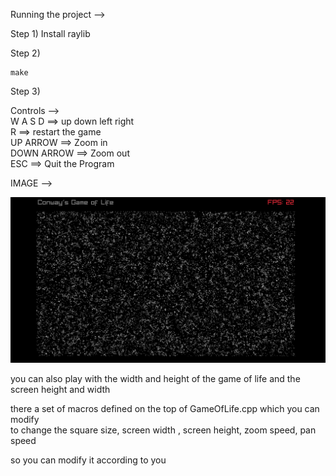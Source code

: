 Running the project -->

Step 1) Install raylib 

Step 2)

```
make 
```

Step 3)

Controls -->   
W A S D ==> up down left right   
R ==> restart the game   
UP ARROW ==> Zoom in   
DOWN ARROW ==> Zoom out  
ESC ==> Quit the Program  

IMAGE -->   


![Game of Life](https://github.com/Aggerio/Game-of-LIfe/blob/Master/img/2023-06-11_15-32.png)

you can also play with the width and height of the game of life and the screen height and width   


there a set of macros defined on the top of GameOfLife.cpp which you can modify  
to change the square size, screen width , screen height, zoom speed, pan speed 

so you can modify it according to you
 


